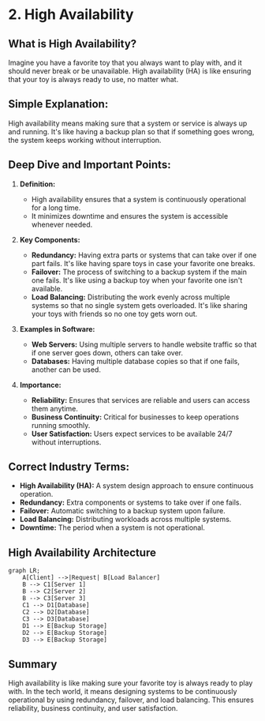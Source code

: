 # 2. High Availability

## What is High Availability?

Imagine you have a favorite toy that you always want to play with, and it should never break or be unavailable. High availability (HA) is like ensuring that your toy is always ready to use, no matter what.

## Simple Explanation:

High availability means making sure that a system or service is always up and running. It's like having a backup plan so that if something goes wrong, the system keeps working without interruption.

## Deep Dive and Important Points:

1. **Definition:**

   - High availability ensures that a system is continuously operational for a long time.
   - It minimizes downtime and ensures the system is accessible whenever needed.

2. **Key Components:**

   - **Redundancy:** Having extra parts or systems that can take over if one part fails. It's like having spare toys in case your favorite one breaks.
   - **Failover:** The process of switching to a backup system if the main one fails. It's like using a backup toy when your favorite one isn't available.
   - **Load Balancing:** Distributing the work evenly across multiple systems so that no single system gets overloaded. It's like sharing your toys with friends so no one toy gets worn out.

3. **Examples in Software:**

   - **Web Servers:** Using multiple servers to handle website traffic so that if one server goes down, others can take over.
   - **Databases:** Having multiple database copies so that if one fails, another can be used.

4. **Importance:**
   - **Reliability:** Ensures that services are reliable and users can access them anytime.
   - **Business Continuity:** Critical for businesses to keep operations running smoothly.
   - **User Satisfaction:** Users expect services to be available 24/7 without interruptions.

## Correct Industry Terms:

- **High Availability (HA):** A system design approach to ensure continuous operation.
- **Redundancy:** Extra components or systems to take over if one fails.
- **Failover:** Automatic switching to a backup system upon failure.
- **Load Balancing:** Distributing workloads across multiple systems.
- **Downtime:** The period when a system is not operational.

## High Availability Architecture

```mermaid
graph LR;
    A[Client] -->|Request| B[Load Balancer]
    B --> C1[Server 1]
    B --> C2[Server 2]
    B --> C3[Server 3]
    C1 --> D1[Database]
    C2 --> D2[Database]
    C3 --> D3[Database]
    D1 --> E[Backup Storage]
    D2 --> E[Backup Storage]
    D3 --> E[Backup Storage]
```

## Summary

High availability is like making sure your favorite toy is always ready to play with. In the tech world, it means designing systems to be continuously operational by using redundancy, failover, and load balancing. This ensures reliability, business continuity, and user satisfaction.
